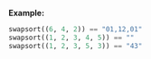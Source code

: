 **Example:**

```python
swapsort((6, 4, 2)) == "01,12,01"
swapsort((1, 2, 3, 4, 5)) == ""
swapsort((1, 2, 3, 5, 3)) == "43"
```